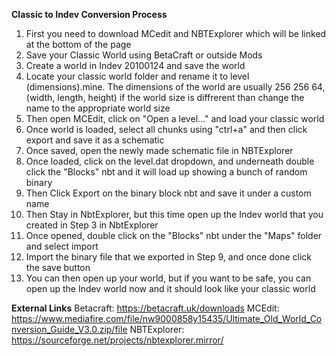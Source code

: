 **Classic to Indev Conversion Process**
1. First you need to download MCedit and NBTExplorer which will be linked at the bottom of the page
2. Save your Classic World using BetaCraft or outside Mods
3. Create a world in Indev 20100124 and save the world
4. Locate your classic world folder and rename it to level (dimensions).mine. The dimensions of the world are usually 256 256 64, (width, length, height) if the world size is diffrerent than change the name to the appropriate world size
5. Then open MCEdit, click on "Open a level..." and load your classic world
6. Once world is loaded, select all chunks using "ctrl+a" and then click export and save it as a schematic
7. Once saved, open the newly made schematic file in NBTExplorer
8. Once loaded, click on the level.dat dropdown, and underneath double click the "Blocks" nbt and it will load up showing a bunch of random binary
9. Then Click Export on the binary block nbt and save it under a custom name
10. Then Stay in NbtExplorer, but this time open up the Indev world that you created in Step 3 in NbtExplorer
11. Once opened, double click on the "Blocks" nbt under the "Maps" folder and select import
12. Import the binary file that we exported in Step 9, and once done click the save button
13. You can then open up your world, but if you want to be safe, you can open up the Indev world now and it should look like your classic world

**External Links**
Betacraft: https://betacraft.uk/downloads
MCEdit: https://www.mediafire.com/file/nw9000858y15435/Ultimate_Old_World_Conversion_Guide_V3.0.zip/file
NBTExplorer: https://sourceforge.net/projects/nbtexplorer.mirror/
